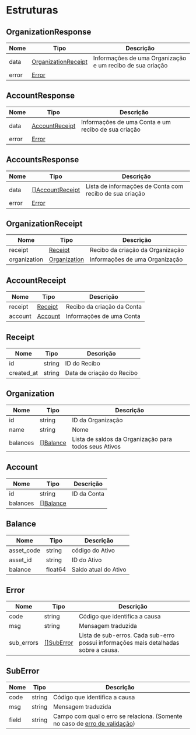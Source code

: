 # Estruturas

## OrganizationResponse
Nome | Tipo | Descrição
---- | ---- | ---------
data | [OrganizationReceipt](#organizationreceipt) | Informações de uma Organização e um recibo de sua criação 
error | [Error](#error) |


## AccountResponse
Nome | Tipo | Descrição
---- | ---- | ---------
data | [AccountReceipt](#accountreceipt) | Informações de uma Conta e um recibo de sua criação
error | [Error](#error)


## AccountsResponse
Nome | Tipo | Descrição
---- | ---- | ---------
data | [[]AccountReceipt](#accountreceipt) | Lista de informações de Conta com recibo de sua criação
error | [Error](#error) 


## OrganizationReceipt
Nome | Tipo | Descrição
---- | ---- | ---------
receipt | [Receipt](#receipt) | Recibo da criação da Organização
organization | [Organization](#organization) | Informações de uma Organização


## AccountReceipt
Nome | Tipo | Descrição
---- | ---- | ---------
receipt | [Receipt](#receipt) | Recibo da criação da Conta
account | [Account](#account) | Informações de uma Conta


## Receipt
Nome | Tipo | Descrição
---- | ---- | ---------
id | string | ID do Recibo
created_at | string | Data de criação do Recibo


## Organization
Nome | Tipo | Descrição
---- | ---- | ---------
id | string | ID da Organização
name | string | Nome
balances | [[]Balance](#balance) | Lista de saldos da Organização para todos seus Ativos


## Account
Nome | Tipo | Descrição
---- | ---- | ---------
id | string | ID da Conta
balances | [[]Balance](#balance) | 


## Balance
Nome | Tipo | Descrição
---- | ---- | ---------
asset_code | string | código do Ativo
asset_id | string | ID do Ativo
balance | float64 | Saldo atual do Ativo


## Error
Nome | Tipo | Descrição
---- | ---- | ---------
code | string | Código que identifica a causa
msg | string | Mensagem traduzida
sub_errors | [[]SubError](#suberror) | Lista de sub-erros. Cada sub-erro possui informações mais detalhadas sobre a causa. 


## SubError
Nome | Tipo | Descrição
---- | ---- | ---------
code | string | Código que identifica a causa
msg | string | Mensagem traduzida
field | string | Campo com qual o erro se relaciona. (Somente no caso de [erro de validação](#erro-de-validacao))
